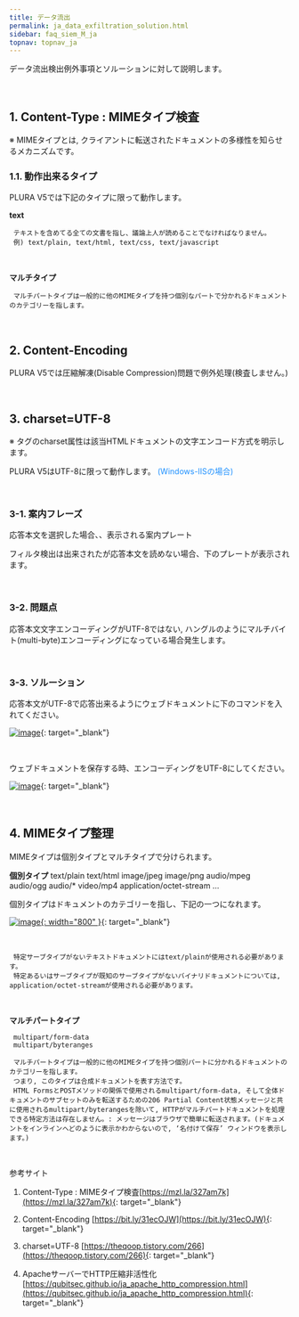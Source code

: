 ```yaml
---
title: データ流出
permalink: ja_data_exfiltration_solution.html
sidebar: faq_siem_M_ja
topnav: topnav_ja
---
```


データ流出検出例外事項とソルーションに対して説明します。

<br />

## 1. Content-Type : MIMEタイプ検査 

※ MIMEタイプとは, クライアントに転送されたドキュメントの多様性を知らせるメカニズムです。

### 1.1. 動作出来るタイプ

PLURA V5では下記のタイプに限って動作します。

  **text**

     テキストを含めてる全ての文書を指し、議論上人が読めることでなければなりません。
     例) text/plain, text/html, text/css, text/javascript

<br />

  **マルチタイプ**

     マルチパートタイプは一般的に他のMIMEタイプを持つ個別なパートで分かれるドキュメントのカテゴリーを指します。 

 <br />

## 2. Content-Encoding

 PLURA V5では圧縮解凍(Disable Compression)問題で例外処理(検査しません。)

<br />

## 3. charset=UTF-8

※ <meta> タグのcharset属性は該当HTMLドキュメントの文字エンコード方式を明示します。

 PLURA V5はUTF-8に限って動作します。<font color='dodgerblue'> (Windows-IISの場合) </font>

<br />

### 3-1. 案内フレーズ

応答本文を選択した場合、、表示される案内プレート 

 フィルタ検出は出来されたが応答本文を読めない場合、下のプレートが表示されます。

<!-- [![image](/docs/images/Additianal/data/1.png)](/docs/images/Additianal/data/1.png){: target="_blank"}-->

<br />

### 3-2. 問題点

 応答本文文字エンコーディングがUTF-8ではない, ハングルのようにマルチバイト(multi-byte)エンコーディングになっている場合発生します。

<br />

### 3-3. ソルーション

 応答本文がUTF-8で応答出来るようにウェブドキュメントに下のコマンドを入れてください。


**<meta charset=”UTF-8″>**

[![image](/docs/images/Additianal/data/ja_2.png)](/docs/images/Additianal/data/ja_2.png){: target="_blank"}

<br />

 ウェブドキュメントを保存する時、エンコーディングをUTF-8にしてください。

[![image](/docs/images/Additianal/data/ja_3.png)](/docs/images/Additianal/data/ja_3.png){: target="_blank"}

<br />

## 4. MIMEタイプ整理

MIMEタイプは個別タイプとマルチタイプで分けられます。

 **個別タイプ**
      text/plain
      text/html
      image/jpeg
      image/png
      audio/mpeg
      audio/ogg
      audio/*
      video/mp4
      application/octet-stream
      …

 個別タイプはドキュメントのカテゴリーを指し、下記の一つになれます。 

[![image](/docs/images/Additianal/data/ja_4.png){: width="800" }](/docs/images/Additianal/dataja_4.png){: target="_blank"}

<br />

     特定サーブタイプがないテキストドキュメントにはtext/plainが使用される必要があります。
     特定あるいはサーブタイプが既知のサーブタイプがないバイナリドキュメントについては, application/octet-streamが使用される必要があります。

<br />

**マルチパートタイプ**

     multipart/form-data
     multipart/byteranges

     マルチパートタイプは一般的に他のMIMEタイプを持つ個別パートに分かれるドキュメントのカテゴリーを指します。
     つまり, このタイプは合成ドキュメントを表す方法です。
     HTML FormsとPOSTメソッドの関係で使用されるmultipart/form-data, そして全体ドキュメントのサブセットのみを転送するための206 Partial Content状態メッセージと共に使用されるmultipart/byterangesを除いて, HTTPがマルチパートドキュメントを処理できる特定方法は存在しません。: メッセージはブラウザで簡単に転送されます。(ドキュメントをインラインへどのように表示かわからないので, ‘名付けて保存’ ウィンドウを表示します。)

<br />

参考サイト

 1. Content-Type : MIMEタイプ検査[https://mzl.la/327am7k](https://mzl.la/327am7k){: target="_blank"}

 2. Content-Encoding [https://bit.ly/31ecOJW](https://bit.ly/31ecOJW){: target="_blank"}

 3. charset=UTF-8 [https://theqoop.tistory.com/266](https://theqoop.tistory.com/266){: target="_blank"}

 4. ApacheサーバーでHTTP圧縮非活性化[https://qubitsec.github.io/ja_apache_http_compression.html](https://qubitsec.github.io/ja_apache_http_compression.html){: target="_blank"}